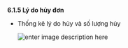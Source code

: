 **6.1.5 Lý do hủy đơn**

- Thống kê lý do hủy và số lượng hủy

  ![enter image description here](https://static8.muarecdn.com/original/muare/images/2021/04/12/5911760_screenshot-144.png)
